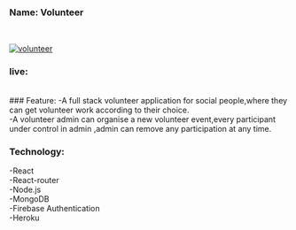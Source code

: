 ### Name: Volunteer
<br/>

[![volunteer](https://i.ibb.co/3f3W991/volunteer-1.png)](https://volunteer-e97a0.web.app/)
### live:  

<br/>
### Feature:
-A full stack volunteer application for social people,where they can get volunteer work according to their choice.
<br/>
-A volunteer admin can organise a new volunteer event,every participant under control in admin ,admin can remove any participation at any time.

### Technology:
-React
<br/>
-React-router
<br/>
-Node.js
<br/>
-MongoDB
<br/>
-Firebase Authentication
<br/>
-Heroku
